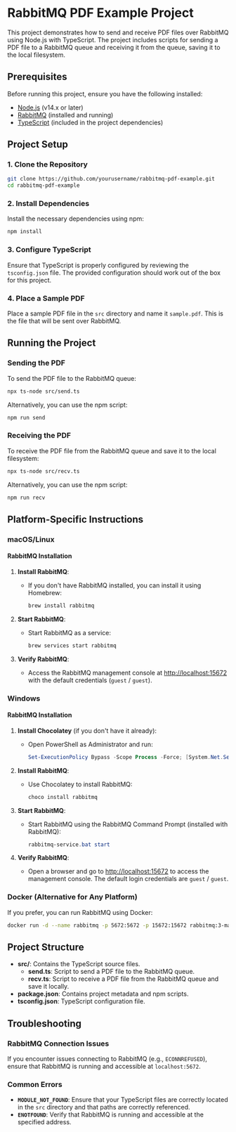 # RabbitMQ PDF Example Project

This project demonstrates how to send and receive PDF files over RabbitMQ using Node.js with TypeScript. The project includes scripts for sending a PDF file to a RabbitMQ queue and receiving it from the queue, saving it to the local filesystem.

## Prerequisites

Before running this project, ensure you have the following installed:

- [Node.js](https://nodejs.org/) (v14.x or later)
- [RabbitMQ](https://www.rabbitmq.com/) (installed and running)
- [TypeScript](https://www.typescriptlang.org/) (included in the project dependencies)

## Project Setup

### 1. Clone the Repository

```bash
git clone https://github.com/yourusername/rabbitmq-pdf-example.git
cd rabbitmq-pdf-example
```

### 2. Install Dependencies

Install the necessary dependencies using npm:

```bash
npm install
```

### 3. Configure TypeScript

Ensure that TypeScript is properly configured by reviewing the `tsconfig.json` file. The provided configuration should work out of the box for this project.

### 4. Place a Sample PDF

Place a sample PDF file in the `src` directory and name it `sample.pdf`. This is the file that will be sent over RabbitMQ.

## Running the Project

### Sending the PDF

To send the PDF file to the RabbitMQ queue:

```bash
npx ts-node src/send.ts
```

Alternatively, you can use the npm script:

```bash
npm run send
```

### Receiving the PDF

To receive the PDF file from the RabbitMQ queue and save it to the local filesystem:

```bash
npx ts-node src/recv.ts
```

Alternatively, you can use the npm script:

```bash
npm run recv
```

## Platform-Specific Instructions

### macOS/Linux

#### RabbitMQ Installation

1. **Install RabbitMQ**:
   - If you don't have RabbitMQ installed, you can install it using Homebrew:

     ```bash
     brew install rabbitmq
     ```

2. **Start RabbitMQ**:
   - Start RabbitMQ as a service:

     ```bash
     brew services start rabbitmq
     ```

3. **Verify RabbitMQ**:
   - Access the RabbitMQ management console at [http://localhost:15672](http://localhost:15672) with the default credentials (`guest` / `guest`).

### Windows

#### RabbitMQ Installation

1. **Install Chocolatey** (if you don't have it already):
   - Open PowerShell as Administrator and run:

     ```powershell
     Set-ExecutionPolicy Bypass -Scope Process -Force; [System.Net.ServicePointManager]::SecurityProtocol = [System.Net.ServicePointManager]::SecurityProtocol -bor 3072; iex ((New-Object System.Net.WebClient).DownloadString('https://community.chocolatey.org/install.ps1'))
     ```

2. **Install RabbitMQ**:
   - Use Chocolatey to install RabbitMQ:

     ```powershell
     choco install rabbitmq
     ```

3. **Start RabbitMQ**:
   - Start RabbitMQ using the RabbitMQ Command Prompt (installed with RabbitMQ):

     ```powershell
     rabbitmq-service.bat start
     ```

4. **Verify RabbitMQ**:
   - Open a browser and go to [http://localhost:15672](http://localhost:15672) to access the management console. The default login credentials are `guest` / `guest`.

### Docker (Alternative for Any Platform)

If you prefer, you can run RabbitMQ using Docker:

```bash
docker run -d --name rabbitmq -p 5672:5672 -p 15672:15672 rabbitmq:3-management
```

## Project Structure

- **src/**: Contains the TypeScript source files.
  - **send.ts**: Script to send a PDF file to the RabbitMQ queue.
  - **recv.ts**: Script to receive a PDF file from the RabbitMQ queue and save it locally.
- **package.json**: Contains project metadata and npm scripts.
- **tsconfig.json**: TypeScript configuration file.

## Troubleshooting

### RabbitMQ Connection Issues

If you encounter issues connecting to RabbitMQ (e.g., `ECONNREFUSED`), ensure that RabbitMQ is running and accessible at `localhost:5672`.

### Common Errors

- **`MODULE_NOT_FOUND`**: Ensure that your TypeScript files are correctly located in the `src` directory and that paths are correctly referenced.
- **`ENOTFOUND`**: Verify that RabbitMQ is running and accessible at the specified address.